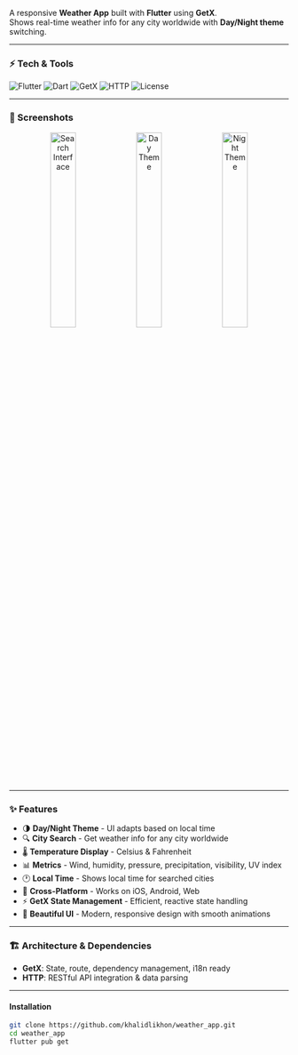 A responsive **Weather App** built with **Flutter** using **GetX**.  
Shows real-time weather info for any city worldwide with **Day/Night theme** switching.

---

### ⚡ Tech & Tools
![Flutter](https://img.shields.io/badge/Flutter-3.19.5-blue?style=flat-square&logo=flutter)
![Dart](https://img.shields.io/badge/Dart-3.3.1-blue?style=flat-square&logo=dart)
![GetX](https://img.shields.io/badge/GetX-4.6.5-red?style=flat-square)
![HTTP](https://img.shields.io/badge/HTTP-0.15.0-blue?style=flat-square)
![License](https://img.shields.io/badge/License-MIT-green?style=flat-square)

---

### 📸 Screenshots

<div align="center">
  <img src="https://github.com/user-attachments/assets/4f5106d3-e811-446a-9fad-252697b44659" alt="Search Interface" width="30%" />
  <img src="https://github.com/user-attachments/assets/23f978f5-d1c9-47e0-955b-b26240e121a2" alt="Day Theme" width="30%" />
  <img src="https://github.com/user-attachments/assets/48362ba2-4e48-415e-87e6-688615241800" alt="Night Theme" width="30%" />
</div>

---

### ✨ Features
- 🌗 **Day/Night Theme** - UI adapts based on local time  
- 🔍 **City Search** - Get weather info for any city worldwide  
- 🌡️ **Temperature Display** - Celsius & Fahrenheit  
- 📊 **Metrics** - Wind, humidity, pressure, precipitation, visibility, UV index  
- 🕐 **Local Time** - Shows local time for searched cities  
- 📱 **Cross-Platform** - Works on iOS, Android, Web  
- ⚡ **GetX State Management** - Efficient, reactive state handling  
- 🎨 **Beautiful UI** - Modern, responsive design with smooth animations  

---

### 🏗️ Architecture & Dependencies
- **GetX**: State, route, dependency management, i18n ready  
- **HTTP**: RESTful API integration & data parsing

---

#### Installation
```bash
git clone https://github.com/khalidlikhon/weather_app.git
cd weather_app
flutter pub get
